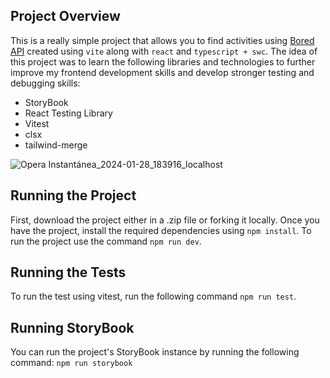 ## Project Overview
This is a really simple project that allows you to find activities using [Bored API](https://www.boredapi.com) created using `vite` along with `react` and `typescript + swc`. The idea of this project was to learn the following libraries and technologies to further improve my frontend development skills and develop stronger testing and debugging skills:

- StoryBook
- React Testing Library
- Vitest
- clsx
- tailwind-merge

![Opera Instantánea_2024-01-28_183916_localhost](https://github.com/franciscoluna-28/testing-learning/assets/87947841/c96467a6-4cb6-45eb-ae45-fb12e09d4e11)

## Running the Project
First, download the project either in a .zip file or forking it locally. Once you have the project, install the required dependencies using `npm install`. To run the project use the command `npm run dev`.

## Running the Tests
To run the test using vitest, run the following command `npm run test`.

## Running StoryBook
You can run the project's StoryBook instance by running the following command: `npm run storybook`

